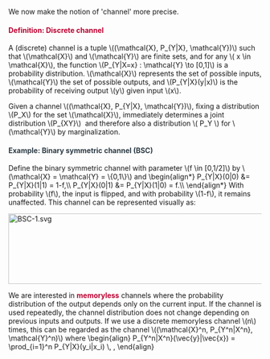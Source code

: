 <p>We now make the notion of 'channel' more precise.</p>
<div class="content-box pad-box-mini border border-trbl border-round">
<h4 style="color: #bc0031;"><strong>Definition: Discrete channel</strong></h4>
A (discrete) channel is a tuple \((\mathcal{X}, P_{Y|X}, \mathcal{Y})\) such that \(\mathcal{X}\) and \(\mathcal{Y}\) are finite sets, and for any \( x \in \mathcal{X}\), the function \(P_{Y|X=x} : \mathcal{Y} \to [0,1]\) is a probability distribution. \(\mathcal{X}\) represents the set of possible inputs, \(\mathcal{Y}\) the set of possible outputs, and \(P_{Y|X}(y|x)\) is the probability of receiving output \(y\) given input \(x\).</div>
<p>Given a channel \((\mathcal{X}, P_{Y|X}, \mathcal{Y})\), fixing a distribution \(P_X\) for the set \(\mathcal{X}\), immediately determines a joint distribution \(P_{XY}\)  and therefore also a distribution \( P_Y \) for \(\mathcal{Y}\) by marginalization.</p>
<div class="content-box pad-box-mini border border-trbl border-round">
<h4 style="color: #2d3b45;"><strong>Example: Binary symmetric channel (BSC)</strong></h4>
Define the binary symmetric channel with parameter \(f \in [0,1/2]\) by \(\mathcal{X} = \mathcal{Y} = \{0,1\}\) and \begin{align*} P_{Y|X}(0|0) &amp;= P_{Y|X}(1|1) = 1-f,\\ P_{Y|X}(0|1) &amp;= P_{Y|X}(1|0) = f.\\ \end{align*} With probability \(f\), the input is flipped, and with probability \(1-f\), it remains unaffected. This channel can be represented visually as:
<p><img style="display: block; margin-left: auto; margin-right: auto;" src="/img/218094?verifier=bp9MpNtJeW5AmySp9fkPX0b1BvQoB2leepkjQXMG" alt="BSC-1.svg" width="506" height="140" data-api-endpoint="https://canvas.uva.nl/api/v1/courses/2205/files/218094" data-api-returntype="File"></p>
</div>
<p>We are interested in <span style="color: #bc0031;"><strong>memoryless</strong></span> channels where the probability distribution of the output depends only on the current input. If the channel is used repeatedly, the channel distribution does not change depending on previous inputs and outputs. If we use a discrete memoryless channel \(n\) times, this can be regarded as the channel \((\mathcal{X}^n, P_{Y^n|X^n}, \mathcal{Y}^n)\) where \begin{align} P_{Y^n|X^n}(\vec{y}|\vec{x}) = \prod_{i=1}^n P_{Y|X}(y_i|x_i) \, , \end{align}</p>